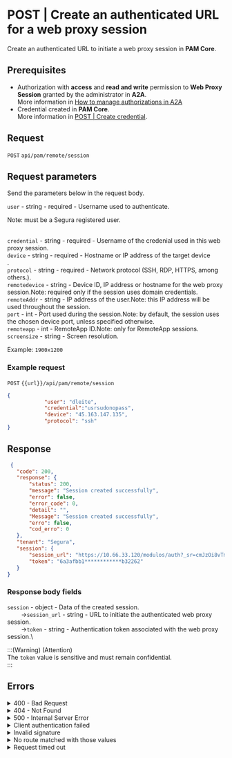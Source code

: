 # POST | Create an authenticated URL for a web proxy session

Create an authenticated URL to initiate a web proxy session in **PAM Core**.

## Prerequisites

* Authorization with **access** and **read and write** permission to **Web Proxy Session** granted by the administrator in **A2A**.\
  More information in [How to manage authorizations in A2A](../../../../../v4/docs/how-to-manage-authorizations-in-a2a/)
* Credential created in **PAM Core**.\
  More information in [POST | Create credential](../../../../../v4/docs/api-post-create-credential/).

## Request

`POST` `api/pam/remote/session`

## Request parameters

Send the parameters below in the request body.

`user` - string - required - Username used to authenticate.

Note: must be a Segura registered user.

\
`credential` - string - required - Username of the credenial used in this web proxy session.\
`device` - string - required - Hostname or IP address of the target device\
.\
`protocol` - string - required - Network protocol (SSH, RDP, HTTPS, among others.).\
`remotedevice` - string - Device ID, IP address or hostname for the web proxy session.Note: required only if the session uses domain credentials.\
`remoteAddr` - string - IP address of the user.Note: this IP address will be used throughout the session.\
`port` - int - Port used during the session.Note: by default, the session uses the chosen device port, unless specified otherwise.\
`remoteapp` - int - RemoteApp ID.Note: only for RemoteApp sessions.\
`screensize` - string - Screen resolution.

Example: `1900x1200`

### Example request

`POST` `{{url}}/api/pam/remote/session`

```json
{
            "user": "dleite",
            "credential":"usrsudonopass",
            "device": "45.163.147.135",
            "protocol": "ssh"
}
```

## Response

```json
 {
   "code": 200,
   "response": {
       "status": 200,
       "message": "Session created successfully",
       "error": false,
       "error_code": 0,
       "detail": "",
       "Message": "Session created successfully",
       "erro": false,
       "cod_erro": 0
   },
   "tenant": "Segura",
   "session": {
       "session_url": "https://10.66.33.120/modulos/auth?_sr=cmJzOi8vTmJQOG1GckRWeHFFY1FkNi8wRUF5bHoweWw3cUdyUk5JbE1oaXZ3TytLak5sUGsydUZ2YnRQaUdhU3YwaUl0TVRILzZHWWtPWjdZdXNKeE01NHFsaVlFdkRqMGZtOG5vbXNDc0d5bUNDdUt2YWFSclJjTG1scUIxSnBUTXdq",
       "token": "6a3afbb1************b32262"
   }
}
```

### Response body fields

`session` - object - Data of the created session.\
&#x20;   →`session_url` - string - URL to initiate the authenticated web proxy session.\
&#x20;   →`token` - string - Authentication token associated with the web proxy session.\


:::(Warning) (Attention)\
The `token` value is sensitive and must remain confidential.\
:::

## Errors

<details>

<summary>400 - Bad Request</summary>

***

Message: "Username not specified"

Possible cause: the required parameter `username` of the session wasn't informed.\


Solution: provide a value for the `username` parameter and resend the request.

***

Message: "Credential not specified"

Possible cause: the required parameter `credential` for session authentication wasn't informed.\


Solution: provide a value for the `credential` parameter and resend the request.

***

Message: "Credential device not specified"

Possible cause: the required parameter `device` of the session wasn't informed.\


Solution: provide a value for the `device` parameter and resend the request.

***

Message: "Invalid protocol"

Possible cause: the required parameter `protocol` of the session wasn't informed.\


Solution: informe um valor para o parâmetro `protocol` e envie

***

</details>

<details>

<summary>404 - Not Found</summary>

***

Message: "Resource sub not found"\


Possible cause: the URL or the requested resource isn’t correct.\


Solution: check the URL and make sure the parameter is correct.

***

</details>

<details>

<summary>500 - Internal Server Error</summary>

***

Message: "Unexpected error."\


Possible cause: the error is in the Segura server.\


Solution: contact the support team for more information.

***

Message: "You are not authorized to access this resource."

Possible cause: you don’t have the authorization to access this resource.\


Solution: ask the administrator to check your permission to access the Web Proxy Session resources in A2A.

***

</details>

<details>

<summary>Client authentication failed</summary>

***

Message: "Client authentication failed."

Possible cause: failure in your application authentication with the Segura server.\


Solution: check the authentication parameters such as `Access Token URL`, `Client ID` e `Client secret` and request a new access token.

***

</details>

<details>

<summary>Invalid signature</summary>

***

Message: "Invalid signature"

Possible cause: failure in recognizing the URL of the client application.

Solution: check the URL of the client application and resent the request.

***

</details>

<details>

<summary>No route matched with those values</summary>

***

Message: "No route matched with those values."

Possible cause: the authorization header is missing in the API request.\


Solution: request a new access token.

***

</details>

<details>

<summary>Request timed out</summary>

***

Message: "Request timed out."

Possible cause: the request time has expired.\


Solution: check the connectivity between the source of the request and the Segura server.

</details>
